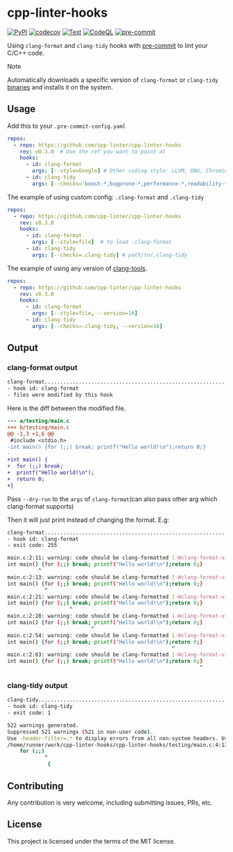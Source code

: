 # cpp-linter-hooks

[![PyPI](https://img.shields.io/pypi/v/cpp-linter-hooks)](https://pypi.org/project/cpp-linter-hooks/)
[![codecov](https://codecov.io/gh/cpp-linter/cpp-linter-hooks/branch/main/graph/badge.svg?token=L74Z3HZ4Y5)](https://codecov.io/gh/cpp-linter/cpp-linter-hooks)
[![Test](https://github.com/cpp-linter/cpp-linter-hooks/actions/workflows/test.yml/badge.svg)](https://github.com/cpp-linter/cpp-linter-hooks/actions/workflows/test.yml)
[![CodeQL](https://github.com/cpp-linter/cpp-linter-hooks/actions/workflows/codeql.yml/badge.svg)](https://github.com/cpp-linter/cpp-linter-hooks/actions/workflows/codeql.yml)
[![pre-commit](https://img.shields.io/badge/pre--commit-enabled-brightgreen?logo=pre-commit&logoColor=white)](https://github.com/pre-commit/pre-commit)
<!-- [![PyPI - Downloads](https://img.shields.io/pypi/dw/cpp-linter-hooks)](https://pypi.org/project/cpp-linter-hooks/) -->


Using `clang-format` and `clang-tidy` hooks with [pre-commit](https://pre-commit.com/) to lint your C/C++ code.

> [!NOTE]
> Automatically downloads a specific version of `clang-format` or `clang-tidy` [binaries](https://github.com/cpp-linter/clang-tools-static-binaries) and installs it on the system.

## Usage

Add this to your `.pre-commit-config.yaml`

```yaml
repos:
  - repo: https://github.com/cpp-linter/cpp-linter-hooks
    rev: v0.3.0  # Use the ref you want to point at
    hooks:
      - id: clang-format
        args: [--style=Google] # Other coding style: LLVM, GNU, Chromium, Microsoft, Mozilla, WebKit.
      - id: clang-tidy
        args: [--checks='boost-*,bugprone-*,performance-*,readability-*,portability-*,modernize-*,clang-analyzer-*,cppcoreguidelines-*']
```

The example of using custom config: `.clang-format` and `.clang-tidy`

```yaml
repos:
  - repo: https://github.com/cpp-linter/cpp-linter-hooks
    rev: v0.3.0
    hooks:
      - id: clang-format
        args: [--style=file]  # to load .clang-format
      - id: clang-tidy
        args: [--checks=.clang-tidy] # path/to/.clang-tidy
```

The example of using any version of [clang-tools](https://github.com/cpp-linter/clang-tools-pip?tab=readme-ov-file#supported-versions).

```yaml
repos:
  - repo: https://github.com/cpp-linter/cpp-linter-hooks
    rev: v0.3.0
    hooks:
      - id: clang-format
        args: [--style=file, --version=16]
      - id: clang-tidy
        args: [--checks=.clang-tidy, --version=16]
```

## Output

### clang-format output

```bash
clang-format.............................................................Failed
- hook id: clang-format
- files were modified by this hook
```

Here is the diff between the modified file.

```diff
--- a/testing/main.c
+++ b/testing/main.c
@@ -1,3 +1,6 @@
 #include <stdio.h>
-int main() {for (;;) break; printf("Hello world!\n");return 0;}
-
+int main() {
+  for (;;) break;
+  printf("Hello world!\n");
+  return 0;
+}
```

Pass `--dry-run` to the `args` of `clang-format`(can also pass other arg which clang-format supports)

Then it will just print instead of changing the format. E.g:

```bash
clang-format.............................................................Failed
- hook id: clang-format
- exit code: 255

main.c:2:11: warning: code should be clang-formatted [-Wclang-format-violations]
int main() {for (;;) break; printf("Hello world!\n");return 0;}
          ^
main.c:2:13: warning: code should be clang-formatted [-Wclang-format-violations]
int main() {for (;;) break; printf("Hello world!\n");return 0;}
            ^
main.c:2:21: warning: code should be clang-formatted [-Wclang-format-violations]
int main() {for (;;) break; printf("Hello world!\n");return 0;}
                    ^
main.c:2:28: warning: code should be clang-formatted [-Wclang-format-violations]
int main() {for (;;) break; printf("Hello world!\n");return 0;}
                           ^
main.c:2:54: warning: code should be clang-formatted [-Wclang-format-violations]
int main() {for (;;) break; printf("Hello world!\n");return 0;}
                                                     ^
main.c:2:63: warning: code should be clang-formatted [-Wclang-format-violations]
int main() {for (;;) break; printf("Hello world!\n");return 0;}
                                                              ^
```

### clang-tidy output

```bash
clang-tidy...............................................................Failed
- hook id: clang-tidy
- exit code: 1

522 warnings generated.
Suppressed 521 warnings (521 in non-user code).
Use -header-filter=.* to display errors from all non-system headers. Use -system-headers to display errors from system headers as well.
/home/runner/work/cpp-linter-hooks/cpp-linter-hooks/testing/main.c:4:13: warning: statement should be inside braces [readability-braces-around-statements]
    for (;;)
            ^
             {

```

## Contributing

Any contribution is very welcome, including submitting issues, PRs, etc.

## License

This project is licensed under the terms of the MIT license.
